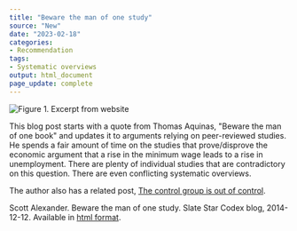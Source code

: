 ```yaml
---
title: "Beware the man of one study"
source: "New"
date: "2023-02-18"
categories:
- Recommendation
tags:
- Systematic overviews
output: html_document
page_update: complete
---
```


![Figure 1. Excerpt from website](http://www.pmean.com/new-images/23/man-of-one-study-01.png)

<div class="notes">

This blog post starts with a quote from Thomas Aquinas, "Beware the man of one book" and updates it to arguments relying on peer-reviewed studies. He spends a fair amount of time on the studies that prove/disprove the economic argument that a rise in the minimum wage leads to a rise in unemployment. There are plenty of individual studies that are contradictory on this question. There are even conflicting systematic overviews.

The author also has a related post, [The control group is out of control][ale2].

Scott Alexander. Beware the man of one study. Slate Star Codex blog, 2014-12-12. Available in [html format][ale1].

[ale1]: https://slatestarcodex.com/2014/12/12/beware-the-man-of-one-study/
[ale2]: https://slatestarcodex.com/2014/04/28/the-control-group-is-out-of-control/

</div>
